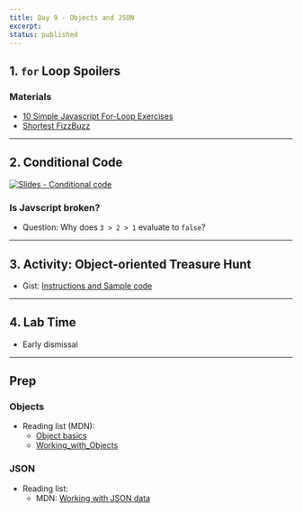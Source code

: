 ```yaml
---
title: Day 9 - Objects and JSON
excerpt: 
status: published
---
```


## 1. `for` Loop Spoilers
### Materials
- [10 Simple Javascript For-Loop Exercises](https://avantutor.com/blog/10-simple-javascript-for-loop-exercises/)
- [Shortest FizzBuzz](https://dev.to/lukeshiru/shortest-fizzbuzz-4goa)

---

## 2. Conditional Code
[![Slides - Conditional code](/images/slides/js-conditional-code.png)](https://sait-wbdv.github.io/slides/f22/cpnt-262/js-conditional-code.html)

### Is Javscript broken?
- Question: Why does `3 > 2 > 1` evaluate to `false`?

---

## 3. Activity: Object-oriented Treasure Hunt
- Gist: [Instructions and Sample code](https://gist.github.com/acidtone/f4ff695f2db428344549e1ae045e0439)

---

## 4. Lab Time
- Early dismissal

---

## Prep
### Objects
- Reading list (MDN): 
    - [Object basics](https://developer.mozilla.org/en-US/docs/Learn/JavaScript/Objects/Basics)
    - [Working_with_Objects](https://developer.mozilla.org/en-US/docs/Web/JavaScript/Guide/Working_with_Objects)

### JSON
- Reading list:
    - MDN: [Working with JSON data](https://developer.mozilla.org/en-US/docs/Learn/JavaScript/Objects/JSON)

